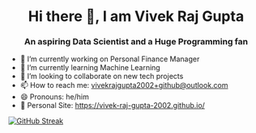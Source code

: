 
<div align="center">

# Hi there 👋, I am Vivek Raj Gupta

<h3>An aspiring Data Scientist and a Huge Programming fan</h3>

</div>

- 🔭 I’m currently working on Personal Finance Manager
- 🌱 I’m currently learning Machine Learning
- 👯 I’m looking to collaborate on new tech projects
- 📫 How to reach me: vivekrajgupta2002+github@outlook.com
- 😄 Pronouns: he/him
- 🖖 Personal Site: https://vivek-raj-gupta-2002.github.io/


[![GitHub Streak](https://streak-stats.demolab.com/?user=Vivek-raj-gupta-2002&theme=neon)](https://git.io/streak-stats)

